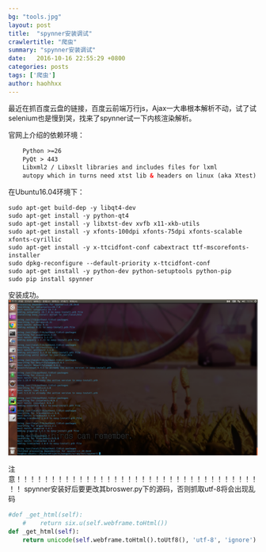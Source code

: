 ```yaml
---
bg: "tools.jpg"
layout: post
title:  "spynner安装调试"
crawlertitle: "爬虫"
summary: "spynner安装调试"
date:   2016-10-16 22:55:29 +0800
categories: posts
tags: ['爬虫']
author: haohhxx
---
```


最近在抓百度云盘的链接，百度云前端万行js，Ajax一大串根本解析不动，试了试selenium也是慢到哭，找来了spynner试一下内核渲染解析。

官网上介绍的依赖环境：
```html
    Python >=26
    PyQt > 443
    Libxml2 / Libxslt libraries and includes files for lxml
    autopy which in turns need xtst lib & headers on linux (aka Xtest)
```
在Ubuntu16.04环境下：
```shell
sudo apt-get build-dep -y libqt4-dev
sudo apt-get install -y python-qt4
sudo apt-get install -y libxtst-dev xvfb x11-xkb-utils
sudo apt-get install -y xfonts-100dpi xfonts-75dpi xfonts-scalable xfonts-cyrillic
sudo apt-get install -y x-ttcidfont-conf cabextract ttf-mscorefonts-installer
sudo dpkg-reconfigure --default-priority x-ttcidfont-conf
sudo apt-get install -y python-dev python-setuptools python-pip
sudo pip install spynner
```
安装成功。
![](/assets/images/postimage/20160829121733_518.png)

注意！！！！！！！！！！！！！！！！！！！！！！！！！！！！！！！！！！！！！
spynner安装好后要更改其broswer.py下的源码，否则抓取utf-8将会出现乱码
```python
#def _get_html(self):
    #    return six.u(self.webframe.toHtml())
def _get_html(self):
	return unicode(self.webframe.toHtml().toUtf8(), 'utf-8', 'ignore')
```
